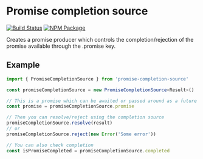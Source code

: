 # Promise completion source

[![Build Status](https://travis-ci.com/sevenwestmedia-labs/promise-completion-source.svg?branch=master)](https://travis-ci.com/sevenwestmedia-labs/promise-completion-source) [![NPM Package](https://www.npmjs.com/package/promise-completion-source)](https://img.shields.io/npm/v/promise-completion-source.svg)

Creates a promise producer which controls the completion/rejection of the promise available through the .promise key.

## Example

```ts
import { PromiseCompletionSource } from 'promise-completion-source'

const promiseCompletionSource = new PromiseCompletionSource<Result>()

// This is a promise which can be awaited or passed around as a future
const promise = promiseCompletionSource.promise

// Then you can resolve/reject using the completion source
promiseCompletionSource.resolve(result)
// or
promiseCompletionSource.reject(new Error('Some error'))

// You can also check completion
const isPromiseCompleted = promiseCompletionSource.completed
```
